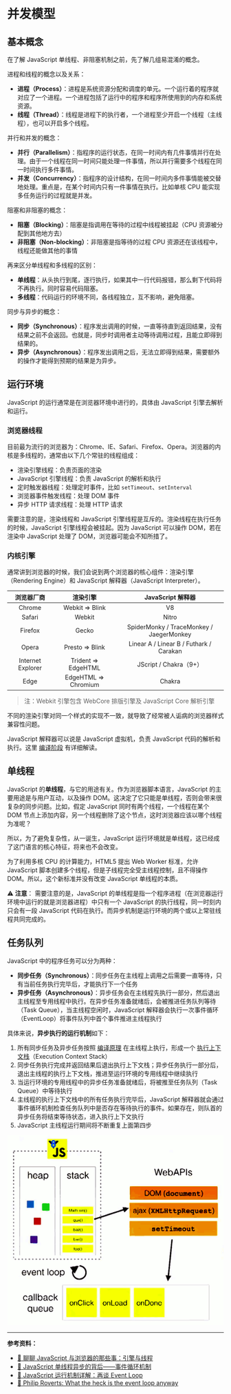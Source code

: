 # 并发模型



## 基本概念

在了解 JavaScript 单线程、非阻塞机制之前，先了解几组易混淆的概念。

进程和线程的概念以及关系：

- **进程（Process）**：进程是系统资源分配和调度的单元。一个运行着的程序就对应了一个进程。一个进程包括了运行中的程序和程序所使用到的内存和系统资源。
- **线程（Thread）**：线程是进程下的执行者，一个进程至少开启一个线程（主线程），也可以开启多个线程。

并行和并发的概念：

- **并行（Parallelism）**：指程序的运行状态，在同一时间内有几件事情并行在处理。由于一个线程在同一时间只能处理一件事情，所以并行需要多个线程在同一时间执行多件事情。
- **并发（Concurrency）**：指程序的设计结构，在同一时间内多件事情能被交替地处理。重点是，在某个时间内只有一件事情在执行。比如单核 CPU 能实现多任务运行的过程就是并发。

阻塞和非阻塞的概念：

- **阻塞（Blocking）**：阻塞是指调用在等待的过程中线程被挂起（CPU 资源被分配到其他地方去）
- **非阻塞（Non-blocking）**：非阻塞是指等待的过程 CPU 资源还在该线程中，线程还能做其他的事情

再来区分单线程和多线程的区别：

- **单线程**：从头执行到尾，逐行执行，如果其中一行代码报错，那么剩下代码将不再执行。同时容易代码阻塞。
- **多线程**：代码运行的环境不同，各线程独立，互不影响，避免阻塞。  

同步与异步的概念：

* **同步（Synchronous）**：程序发出调用的时候，一直等待直到返回结果，没有结果之前不会返回。也就是，同步时调用者主动等待调用过程，且能立即得到结果的。
* **异步（Asynchronous）**：程序发出调用之后，无法立即得到结果，需要额外的操作才能得到预期的结果是为异步。

## 运行环境

JavaScript 的运行通常是在浏览器环境中进行的，具体由 JavaScript 引擎去解析和运行。

### 浏览器线程

目前最为流行的浏览器为：Chrome、IE、Safari、Firefox、Opera。浏览器的内核是多线程的，通常由以下几个常驻的线程组成：

- 渲染引擎线程：负责页面的渲染
- JavaScript 引擎线程：负责 JavaScript 的解析和执行
- 定时触发器线程：处理定时事件，比如 `setTimeout`、`setInterval`
- 浏览器事件触发线程：处理 DOM 事件
- 异步 HTTP 请求线程：处理 HTTP 请求

需要注意的是，渲染线程和 JavaScript 引擎线程是互斥的。渲染线程在执行任务的时候，JavaScript 引擎线程会被挂起。因为 JavaScript 可以操作 DOM，若在渲染中 JavaScript 处理了 DOM，浏览器可能会不知所措了。

### 内核引擎

通常讲到浏览器的时候，我们会说到两个浏览器的核心组件：渲染引擎（Rendering Engine）和 JavaScript 解释器（JavaScript Interpreter）。

|    浏览器厂商     |       渲染引擎       |            JavaScript 解释器             |
| :---------------: | :------------------: | :--------------------------------------: |
|      Chrome       |   Webkit => Blink    |                    V8                    |
|      Safari       |        Webkit        |                  Nitro                   |
|      Firefox      |        Gecko         | SpiderMonky / TraceMonkey / JaegerMonkey |
|       Opera       |   Presto => Blink    | Linear A / Linear B / Futhark / Carakan  |
| Internet Explorer | Trident => EdgeHTML  |          JScript / Chakra（9+）          |
|       Edge        | EdgeHTML => Chromium |                  Chakra                  |

> 注：Webkit 引擎包含 WebCore 排版引擎及 JavaScript Core 解析引擎

不同的渲染引擎对同一个样式的实现不一致，就导致了经常被人诟病的浏览器样式兼容性问题。

JavaScript 解释器可以说是 JavaScript 虚拟机，负责 JavaScript 代码的解析和执行。这里 [编译阶段](../compilation/compilation.md) 有详细解读。

## 单线程

JavaScript 的**单线程**，与它的用途有关。作为浏览器脚本语言，JavaScript 的主要用途是与用户互动，以及操作 DOM。这决定了它只能是单线程，否则会带来很复杂的同步问题。比如，假定 JavaScript 同时有两个线程，一个线程在某个 DOM 节点上添加内容，另一个线程删除了这个节点，这时浏览器应该以哪个线程为准呢？

所以，为了避免复杂性，从一诞生，JavaScript 运行环境就是单线程，这已经成了这门语言的核心特征，将来也不会改变。

为了利用多核 CPU 的计算能力，HTML5 提出 Web Worker 标准，允许 JavaScript 脚本创建多个线程，但是子线程完全受主线程控制，且不得操作 DOM。所以，这个新标准并没有改变 JavaScript 单线程的本质。

⚠️ **注意**： 需要注意的是，JavaScript 的单线程是指一个程序进程（在浏览器运行环境中运行的就是浏览器进程）中只有一个 JavaScript 的执行线程，同一时刻内只会有一段 JavaScript 代码在执行。而异步机制是运行环境的两个或以上常驻线程共同完成的。

## 任务队列

JavaScript 中的程序任务可以分为两种：

- **同步任务（Synchronous）**：同步任务在主线程上调用之后需要一直等待，只有当前任务执行完毕后，才能执行下一个任务
- **异步任务（Asynchronous）**：异步任务会在主线程先执行一部分，然后退出主线程至专用线程中执行。在异步任务准备就绪后，会被推进任务队列等待（Task Queue），当主线程空闲时，JavaScript 解释器会执行一次事件循环（EventLoop）将事件队列中首个事件推进主线程执行

具体来说，**异步执行的运行机制**如下：

1. 所有同步任务及异步任务按照 [编译原理](../compilation/compilation.md#编译原理) 在主线程上执行，形成一个 [执行上下文栈](../execution/execution-context-stack.md)（Execution Context Stack）
2. 同步任务执行完成并返回结果后退出执行上下文栈；异步任务执行一部分后，退出主线程的执行上下文栈，推进至运行环境的专用线程中继续执行
3. 当运行环境的专用线程中的异步任务准备就绪后，将被推至任务队列（Task Queue）中等待执行
4. 主线程的执行上下文栈中的所有任务执行完毕后，JavaScript 解释器就会通过事件循环机制检查任务队列中是否存在等待执行的事件。如果存在，则队首的异步任务将结束等待状态，进入执行上下文执行
5. JavaScript 主线程运行期间将不断重复上面第四步

![异步任务执行机制图解](../../../images/3/2112846c-e5a6-4d2a-aec7-95763b34a981.png)

---

**参考资料：**

* [📝 聊聊 JavaScript 与浏览器的那些事：引擎与线程](<https://hijiangtao.github.io/2018/01/08/JavaScript-and-Browser-Engines-with-Threads/>)
* [📝 JavaScript 单线程异步的背后——事件循环机制](<https://zhuanlan.zhihu.com/p/27035708>)
* [📝 JavaScript 运行机制详解：再谈 Event Loop](<http://www.ruanyifeng.com/blog/2014/10/event-loop.html>)
* [🎥 Philip Roverts: What the heck is the event loop anyway](<https://www.youtube.com/watch?v=8aGhZQkoFbQ>)

